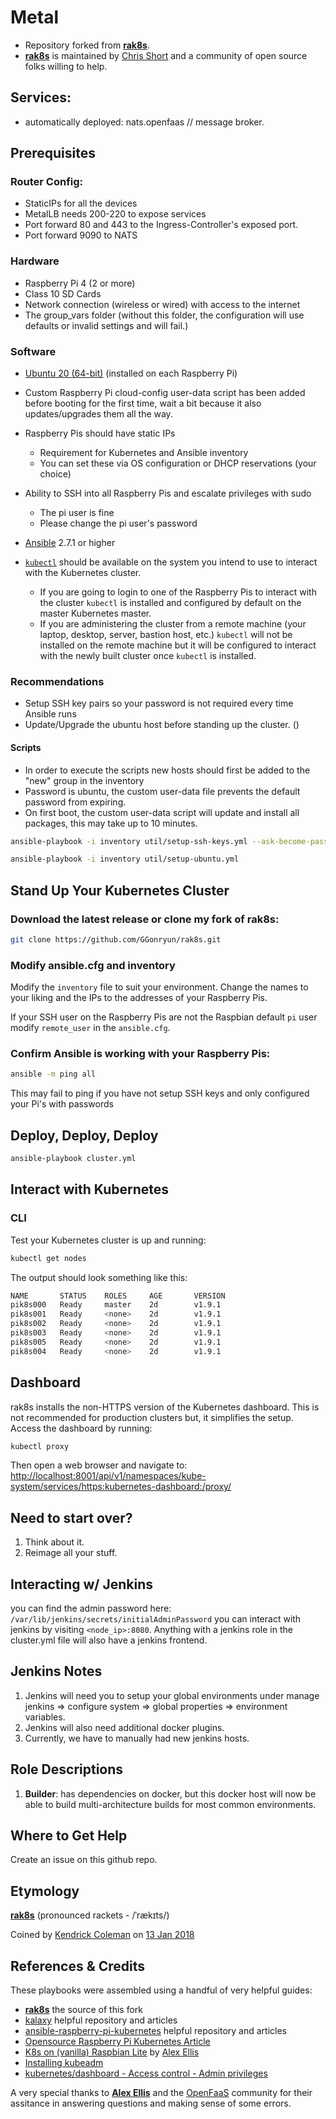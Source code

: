 
# Metal
* Repository forked from [**rak8s**](https://github.com/rak8s).
* [**rak8s**](https://github.com/rak8s) is maintained by [Chris Short](https://github.com/chris-short) and a community of open source folks willing to help.

## Services:
- automatically deployed: nats.openfaas // message broker.

## Prerequisites
### Router Config:
- StaticIPs for all the devices
- MetalLB needs 200-220 to expose services
- Port forward 80 and 443 to the Ingress-Controller's exposed port.
- Port forward 9090 to NATS

### Hardware

* Raspberry Pi 4 (2 or more)
* Class 10 SD Cards
* Network connection (wireless or wired) with access to the internet
* The group_vars folder (without this folder, the configuration will use defaults or invalid settings and will fail.)

### Software

* [Ubuntu 20 (64-bit)](https://ubuntu.com/tutorials/how-to-install-ubuntu-on-your-raspberry-pi#1-overview) (installed on each Raspberry Pi)

* Custom Raspberry Pi cloud-config user-data script has been added before booting for the first time, wait a bit because it also updates/upgrades them all the way.

* Raspberry Pis should have static IPs
    * Requirement for Kubernetes and Ansible inventory
    * You can set these via OS configuration or DHCP reservations (your choice)

* Ability to SSH into all Raspberry Pis and escalate privileges with sudo
    * The pi user is fine
    * Please change the pi user's password

* [Ansible](https://docs.ansible.com/ansible/latest/installation_guide/intro_installation.html) 2.7.1 or higher

* [`kubectl`](https://kubernetes.io/docs/tasks/tools/install-kubectl/) should be available on the system you intend to use to interact with the Kubernetes cluster.
    * If you are going to login to one of the Raspberry Pis to interact with the cluster `kubectl` is installed and configured by default on the master Kubernetes master.
    * If you are administering the cluster from a remote machine (your laptop, desktop, server, bastion host, etc.) `kubectl` will not be installed on the remote machine but it will be configured to interact with the newly built cluster once `kubectl` is installed.

### Recommendations

* Setup SSH key pairs so your password is not required every time Ansible runs
* Update/Upgrade the ubuntu host before standing up the cluster. () 

#### Scripts
* In order to execute the scripts new hosts should first be added to the "new" group in the inventory
* Password is ubuntu, the custom user-data file prevents the default password from expiring.
* On first boot, the custom user-data script will update and install all packages, this may take up to 10 minutes.

``` bash
ansible-playbook -i inventory util/setup-ssh-keys.yml --ask-become-pass --ask-pass -u ubuntu
```
    
``` bash
ansible-playbook -i inventory util/setup-ubuntu.yml
```

## Stand Up Your Kubernetes Cluster

### Download the latest release or clone my fork of rak8s:

``` bash
git clone https://github.com/GGonryun/rak8s.git
```

### Modify ansible.cfg and inventory

Modify the `inventory` file to suit your environment. Change the names to your liking and the IPs to the addresses of your Raspberry Pis.

If your SSH user on the Raspberry Pis are not the Raspbian default `pi` user modify `remote_user` in the `ansible.cfg`.

### Confirm Ansible is working with your Raspberry Pis:

``` bash
ansible -m ping all
```

This may fail to ping if you have not setup SSH keys and only configured your Pi's with passwords

## Deploy, Deploy, Deploy

``` bash
ansible-playbook cluster.yml
```

## Interact with Kubernetes

### CLI

Test your Kubernetes cluster is up and running:

``` bash
kubectl get nodes
```

The output should look something like this:

``` bash
NAME       STATUS    ROLES     AGE       VERSION
pik8s000   Ready     master    2d        v1.9.1
pik8s001   Ready     <none>    2d        v1.9.1
pik8s002   Ready     <none>    2d        v1.9.1
pik8s003   Ready     <none>    2d        v1.9.1
pik8s005   Ready     <none>    2d        v1.9.1
pik8s004   Ready     <none>    2d        v1.9.1
```

## Dashboard

rak8s installs the non-HTTPS version of the Kubernetes dashboard. This is not recommended for production clusters but, it simplifies the setup. Access the dashboard by running:

``` bash
kubectl proxy
```

Then open a web browser and navigate to:
[http://localhost:8001/api/v1/namespaces/kube-system/services/https:kubernetes-dashboard:/proxy/](http://localhost:8001/api/v1/namespaces/kube-system/services/https:kubernetes-dashboard:/proxy/)

## Need to start over?
1. Think about it.
2. Reimage all your stuff.
## Interacting w/ Jenkins
you can find the admin password here: `/var/lib/jenkins/secrets/initialAdminPassword` you can interact with jenkins by visiting `<node_ip>:8080`. Anything with a jenkins role in the cluster.yml file will also have a jenkins frontend.

## Jenkins Notes
1. Jenkins will need you to setup your global environments under manage jenkins => configure system => global properties => environment variables.
2. Jenkins will also need additional docker plugins.
3. Currently, we have to manually had new jenkins hosts.

## Role Descriptions
1. **Builder**: has dependencies on docker, but this docker host will now be able to build multi-architecture builds for most common environments.

## Where to Get Help

Create an issue on this github repo.

## Etymology

[**rak8s**](https://rak8s.io) (pronounced rackets - /ˈrækɪts/)

Coined by [Kendrick Coleman](https://github.com/kacole2) on [13 Jan 2018](https://twitter.com/KendrickColeman/status/952242602690129921)

## References & Credits

These playbooks were assembled using a handful of very helpful guides:

* [**rak8s**](https://rak8s.io) the source of this fork
* [kalaxy](https://github.com/christian-schlichtherle/kalaxy) helpful repository and articles
* [ansible-raspberry-pi-kubernetes](https://github.com/aporcupine/ansible-raspberry-pi-kubernetes) helpful repository and articles
* [Opensource Raspberry Pi Kubernetes Article](https://opensource.com/article/20/6/kubernetes-raspberry-pi#:~:text=%20Build%20a%20Kubernetes%20cluster%20with%20the%20Raspberry,the%20Kubernetes%20packages%20installed%2C%20you%20can...%20More%20)
* [K8s on (vanilla) Raspbian Lite](https://gist.github.com/alexellis/fdbc90de7691a1b9edb545c17da2d975) by [Alex Ellis](https://www.alexellis.io/)
* [Installing kubeadm](https://kubernetes.io/docs/setup/independent/install-kubeadm/)
* [kubernetes/dashboard - Access control - Admin privileges](https://github.com/kubernetes/dashboard/wiki/Access-control#admin-privileges)

A very special thanks to [**Alex Ellis**](https://www.alexellis.io/) and the [OpenFaaS](https://www.openfaas.com/) community for their assitance in answering questions and making sense of some errors.
